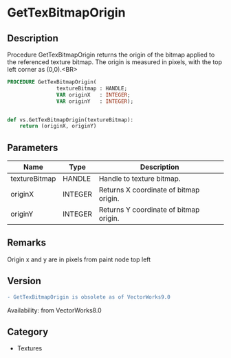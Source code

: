 # GetTexBitmapOrigin

## Description
Procedure GetTexBitmapOrigin returns the origin of the bitmap applied to the referenced texture bitmap. The origin is measured in pixels, with the top left corner as (0,0).&lt;BR&gt;


```pascal
PROCEDURE GetTexBitmapOrigin(
				textureBitmap : HANDLE;
				VAR originX   : INTEGER;
				VAR originY   : INTEGER);
```

```python

def vs.GetTexBitmapOrigin(textureBitmap):
    return (originX, originY)
```

## Parameters
|Name|Type|Description|
|---|---|---|
|textureBitmap|HANDLE|Handle to texture bitmap.|
|originX|INTEGER|Returns X coordinate of bitmap origin.|
|originY|INTEGER|Returns Y coordinate of bitmap origin.|

## Remarks
Origin x and y are in pixels from paint node top left

## Version
```diff
- GetTexBitmapOrigin is obsolete as of VectorWorks9.0
```

Availability: from VectorWorks8.0
## Category
* Textures

